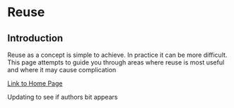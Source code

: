 # Reuse
## Introduction
Reuse as a concept is simple to achieve. In practice it can be more difficult. 
This page attempts to guide you through areas where reuse is most useful and where it may cause complication

[Link to Home Page](../../index.md)

Updating to see if authors bit appears